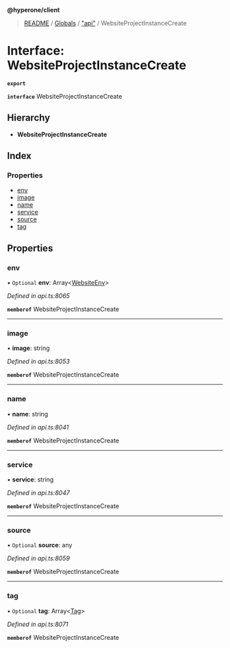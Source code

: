 **@hyperone/client**

> [README](../README.md) / [Globals](../globals.md) / ["api"](../modules/_api_.md) / WebsiteProjectInstanceCreate

# Interface: WebsiteProjectInstanceCreate

**`export`** 

**`interface`** WebsiteProjectInstanceCreate

## Hierarchy

* **WebsiteProjectInstanceCreate**

## Index

### Properties

* [env](_api_.websiteprojectinstancecreate.md#env)
* [image](_api_.websiteprojectinstancecreate.md#image)
* [name](_api_.websiteprojectinstancecreate.md#name)
* [service](_api_.websiteprojectinstancecreate.md#service)
* [source](_api_.websiteprojectinstancecreate.md#source)
* [tag](_api_.websiteprojectinstancecreate.md#tag)

## Properties

### env

• `Optional` **env**: Array\<[WebsiteEnv](_api_.websiteenv.md)>

*Defined in api.ts:8065*

**`memberof`** WebsiteProjectInstanceCreate

___

### image

•  **image**: string

*Defined in api.ts:8053*

**`memberof`** WebsiteProjectInstanceCreate

___

### name

•  **name**: string

*Defined in api.ts:8041*

**`memberof`** WebsiteProjectInstanceCreate

___

### service

•  **service**: string

*Defined in api.ts:8047*

**`memberof`** WebsiteProjectInstanceCreate

___

### source

• `Optional` **source**: any

*Defined in api.ts:8059*

**`memberof`** WebsiteProjectInstanceCreate

___

### tag

• `Optional` **tag**: Array\<[Tag](_api_.tag.md)>

*Defined in api.ts:8071*

**`memberof`** WebsiteProjectInstanceCreate
